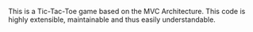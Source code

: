 This is a Tic-Tac-Toe game based on the MVC Architecture. This code is highly extensible, maintainable and thus easily understandable. 
